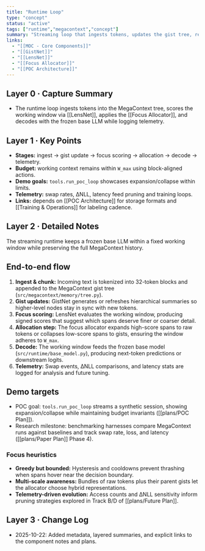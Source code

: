 ```yaml
---
title: "Runtime Loop"
type: "concept"
status: "active"
tags: ["runtime","megacontext","concept"]
summary: "Streaming loop that ingests tokens, updates the gist tree, refocuses, and decodes with the frozen base model."
links:
  - "[[MOC - Core Components]]"
  - "[[GistNet]]"
  - "[[LensNet]]"
  - "[[Focus Allocator]]"
  - "[[POC Architecture]]"
---
```


## Layer 0 · Capture Summary
- The runtime loop ingests tokens into the MegaContext tree, scores the working window via [[LensNet]], applies the [[Focus Allocator]], and decodes with the frozen base LLM while logging telemetry.

## Layer 1 · Key Points
- **Stages:** ingest → gist update → focus scoring → allocation → decode → telemetry.
- **Budget:** working context remains within `W_max` using block-aligned actions.
- **Demo goals:** `tools.run_poc_loop` showcases expansion/collapse within limits.
- **Telemetry:** swap rates, ΔNLL, latency feed pruning and training loops.
- **Links:** depends on [[POC Architecture]] for storage formats and [[Training & Operations]] for labeling cadence.

## Layer 2 · Detailed Notes

The streaming runtime keeps a frozen base LLM within a fixed working window while preserving the full MegaContext history.

## End-to-end flow
1. **Ingest & chunk:** Incoming text is tokenized into 32-token blocks and appended to the MegaContext gist tree (`src/megacontext/memory/tree.py`).
2. **Gist updates:** GistNet generates or refreshes hierarchical summaries so higher-level nodes stay in sync with new tokens.
3. **Focus scoring:** LensNet evaluates the working window, producing signed scores that suggest which spans deserve finer or coarser detail.
4. **Allocation step:** The focus allocator expands high-score spans to raw tokens or collapses low-score spans to gists, ensuring the window adheres to `W_max`.
5. **Decode:** The working window feeds the frozen base model (`src/runtime/base_model.py`), producing next-token predictions or downstream logits.
6. **Telemetry:** Swap events, ΔNLL comparisons, and latency stats are logged for analysis and future tuning.

## Demo targets
- POC goal: `tools.run_poc_loop` streams a synthetic session, showing expansion/collapse while maintaining budget invariants ([[plans/POC Plan]]).
- Research milestone: benchmarking harnesses compare MegaContext runs against baselines and track swap rate, loss, and latency ([[plans/Paper Plan]] Phase 4).

### Focus heuristics
- **Greedy but bounded:** Hysteresis and cooldowns prevent thrashing when spans hover near the decision boundary.
- **Multi-scale awareness:** Bundles of raw tokens plus their parent gists let the allocator choose hybrid representations.
- **Telemetry-driven evolution:** Access counts and ΔNLL sensitivity inform pruning strategies explored in Track B/D of [[plans/Future Plan]].

## Layer 3 · Change Log
- 2025-10-22: Added metadata, layered summaries, and explicit links to the component notes and plans.
